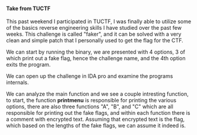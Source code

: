 #### Take from TUCTF

This past weekend I participated in TUCTF, I was finally able to utilize some of the basics reverse engineering skills I have studied over the past few weeks. This challenge is called "faker", and it can be solved with a very clean and simple patch that I personally used to get the flag for the CTF.

We can start by running the binary, we are presented with 4 options, 3 of which print out a fake flag, hence the challenge name, and the 4th option exits the program. 

We can open up the challenge in IDA pro and examine the programs internals.


We can analyze the main function and we see a couple intresting function, to start, the function **printmenu** is responsible for printing the various options, there are also three functions "A", "B", and "C" which are all responsible for printing out the fake flags, and within each function there is a comment with encrypted text. Assuming that encrypted text is the flag, which based on the lengths of the fake flags, we can assume it indeed is.
